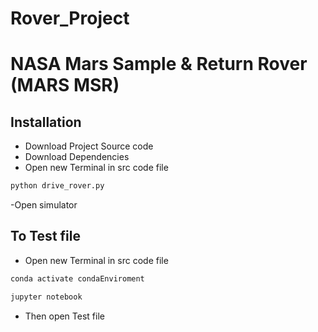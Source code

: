 # Rover_Project

# NASA Mars Sample & Return Rover (MARS MSR)

## Installation
- Download Project Source code 
- Download Dependencies 
- Open new Terminal in src code file

```python
python drive_rover.py
```
-Open simulator 


## To Test file
- Open new Terminal in src code file

```python
conda activate condaEnviroment
```
```python
jupyter notebook
```
- Then open Test file





